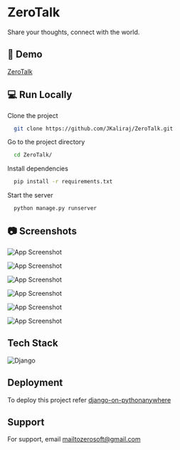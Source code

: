
# ZeroTalk

Share your thoughts, connect with the world.


## 🚀 Demo

[ZeroTalk](https://zerotalk.pythonanywhere.com)
## 💻 Run Locally

Clone the project

```bash
  git clone https://github.com/JKaliraj/ZeroTalk.git
```

Go to the project directory

```bash
  cd ZeroTalk/
```

Install dependencies

```bash
  pip install -r requirements.txt
```

Start the server

```bash
  python manage.py runserver
```


## 📷 Screenshots

![App Screenshot](https://i.postimg.cc/WpY9cfx8/home.png)

![App Screenshot](https://i.postimg.cc/xTWtcNfb/login.png)

![App Screenshot](https://i.postimg.cc/1zKHCWpp/register.png)

![App Screenshot](https://i.postimg.cc/nhBT7VrS/main.png)

![App Screenshot](https://i.postimg.cc/nLx218QF/profile.png)

![App Screenshot](https://i.postimg.cc/k4XykxcL/users.png)


## Tech Stack

![Django](https://img.shields.io/badge/django-%23092E20.svg?style=for-the-badge&logo=django&logoColor=white)


## Deployment

To deploy this project refer 
[django-on-pythonanywhere](https://zappycode.com/tutorials/deploy-django-project-on-pythonanywhere)




## Support

For support, email mailtozerosoft@gmail.com

